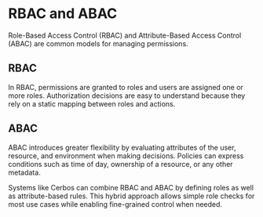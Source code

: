 # RBAC and ABAC

Role-Based Access Control (RBAC) and Attribute-Based Access Control (ABAC) are common models for managing permissions.

## RBAC
In RBAC, permissions are granted to roles and users are assigned one or more roles. Authorization decisions are easy to understand because they rely on a static mapping between roles and actions.

## ABAC
ABAC introduces greater flexibility by evaluating attributes of the user, resource, and environment when making decisions. Policies can express conditions such as time of day, ownership of a resource, or any other metadata.

Systems like Cerbos can combine RBAC and ABAC by defining roles as well as attribute-based rules. This hybrid approach allows simple role checks for most use cases while enabling fine-grained control when needed.
